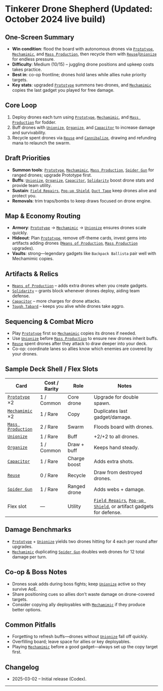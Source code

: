 # Tinkerer Drone Shepherd (Updated: October 2024 live build)

## One-Screen Summary
- **Win condition**: flood the board with autonomous drones via [`Prototype`][card-prototype], [`Mechamimic`][card-mechamimic], and [`Mass Production`][card-mass-production], then recycle them with [`Reuse`][card-reuse]/[`Unionize`][card-unionize] for endless pressure.
- **Difficulty**: Medium (10/15) – juggling drone positions and upkeep costs takes practice.
- **Best in**: co-op frontline; drones hold lanes while allies nuke priority targets.
- **Key stats**: upgraded [`Prototype`][card-prototype] summons two drones, and [`Mechamimic`][card-mechamimic] copies the last gadget you played for free damage.

## Core Loop
1. Deploy drones each turn using [`Prototype`][card-prototype], [`Mechamimic`][card-mechamimic], and [`Mass Production`][card-mass-production] for fodder.
2. Buff drones with [`Unionize`][card-unionize], [`Organize`][card-organize], and [`Capacitor`][card-capacitor] to increase damage and survivability.
3. Recycle spent drones via [`Reuse`][card-reuse] and [`Cannibalize`][card-cannibalize], drawing and refunding mana to relaunch the swarm.

## Draft Priorities
- **Summon tools**: [`Prototype`][card-prototype], [`Mechamimic`][card-mechamimic], [`Mass Production`][card-mass-production], [`Spider Gun`][card-spider-gun] for ranged drones; upgrade Prototype first.
- **Buffs**: [`Unionize`][card-unionize], [`Organize`][card-organize], [`Capacitor`][card-capacitor], [`Solidarity`][card-solidarity] boost drone stats and provide team utility.
- **Sustain**: [`Field Repairs`][card-field-repairs], [`Pop-up Shield`][card-pop-up-shield], [`Duct Tape`][card-duct-tape] keep drones alive and protect you.
- **Removals**: trim traps/bombs to keep draws focused on drone engine.

## Map & Economy Routing
- **Armory**: [`Prototype`][card-prototype] → [`Mechamimic`][card-mechamimic] → [`Unionize`][card-unionize] ensures drones scale quickly.
- **Hideout**: Plan [`Prototype`][card-prototype], remove off-theme cards, invest gems into artifacts adding drones ([`Means of Production`][card-means-of-production], [`Mass Production`][card-mass-production] upgrades).
- **Vaults**: strong—legendary gadgets like `Backpack Ballista` pair well with Mechamimic copies.

## Artifacts & Relics
- [`Means of Production`][card-means-of-production] – adds extra drones when you create gadgets.
- [`Solidarity`][card-solidarity] – grants block whenever drones deploy, aiding team defense.
- [`Capacitor`][card-capacitor] – more charges for drone attacks.
- [`Tough Tabard`][card-tough-tabard] – keeps you alive while drones take aggro.

## Sequencing & Combat Micro
- Play [`Prototype`][card-prototype] first so [`Mechamimic`][card-mechamimic] copies its drones if needed.
- Use [`Unionize`][card-unionize] before [`Mass Production`][card-mass-production] to ensure new drones inherit buffs.
- [`Reuse`][card-reuse] spent drones after they attack to draw deeper into your deck.
- Co-op: coordinate lanes so allies know which enemies are covered by your drones.

## Sample Deck Shell / Flex Slots
| Card | Cost / Rarity | Role | Notes |
| --- | --- | --- | --- |
| [`Prototype`][card-prototype] ×2 | 1 / Common | Core drone | Upgrade for double spawn. |
| [`Mechamimic`][card-mechamimic] ×2 | 1 / Rare | Copy | Duplicates last gadget/damage. |
| [`Mass Production`][card-mass-production] | 2 / Rare | Swarm | Floods board with drones. |
| [`Unionize`][card-unionize] | 1 / Rare | Buff | +2/+2 to all drones. |
| [`Organize`][card-organize] | 1 / Common | Draw + buff | Keeps hand steady. |
| [`Capacitor`][card-capacitor] | 1 / Rare | Charge boost | Adds extra shots. |
| [`Reuse`][card-reuse] | 0 / Rare | Recycle | Draw from destroyed drones. |
| [`Spider Gun`][card-spider-gun] | 1 / Rare | Ranged drone | Adds webs + damage. |
| Flex slot | — | Utility | [`Field Repairs`][card-field-repairs], [`Pop-up Shield`][card-pop-up-shield], or artifact gadgets for defense. |

## Damage Benchmarks
- [`Prototype`][card-prototype] + [`Unionize`][card-unionize] yields two drones hitting for 4 each per round after upgrades.
- [`Mechamimic`][card-mechamimic] duplicating [`Spider Gun`][card-spider-gun] doubles web drones for 12 total damage per turn.

## Co-op & Boss Notes
- Drones soak adds during boss fights; keep [`Unionize`][card-unionize] active so they survive AoE.
- Share positioning cues so allies don’t waste damage on drone-covered targets.
- Consider copying ally deployables with [`Mechamimic`][card-mechamimic] if they produce better options.

## Common Pitfalls
- Forgetting to refresh buffs—drones without [`Unionize`][card-unionize] fall off quickly.
- Overfilling board; leave space for allies or key deployables.
- Playing [`Mechamimic`][card-mechamimic] before a good gadget—always set up the copy target first.

## Changelog
- 2025-03-02 – Initial release (Codex).

---

[card-prototype]: https://hellcard.fandom.com/wiki/Prototype "Prototype | Hellcard Wiki"
[card-mechamimic]: https://hellcard.fandom.com/wiki/Mechamimic "Mechamimic | Hellcard Wiki"
[card-mass-production]: https://hellcard.fandom.com/wiki/Mass_Production "Mass Production | Hellcard Wiki"
[card-reuse]: https://hellcard.fandom.com/wiki/Reuse "Reuse | Hellcard Wiki"
[card-unionize]: https://hellcard.fandom.com/wiki/Unionize "Unionize | Hellcard Wiki"
[card-organize]: https://hellcard.fandom.com/wiki/Organize "Organize | Hellcard Wiki"
[card-capacitor]: https://hellcard.fandom.com/wiki/Capacitor "Capacitor | Hellcard Wiki"
[card-cannibalize]: https://hellcard.fandom.com/wiki/Cannibalize "Cannibalize | Hellcard Wiki"
[card-spider-gun]: https://hellcard.fandom.com/wiki/Spider_Gun "Spider Gun | Hellcard Wiki"
[card-solidarity]: https://hellcard.fandom.com/wiki/Solidarity "Solidarity | Hellcard Wiki"
[card-field-repairs]: https://hellcard.fandom.com/wiki/Field_Repairs "Field Repairs | Hellcard Wiki"
[card-pop-up-shield]: https://hellcard.fandom.com/wiki/Pop-up_Shield "Pop-up Shield | Hellcard Wiki"
[card-duct-tape]: https://hellcard.fandom.com/wiki/Duct_Tape "Duct Tape | Hellcard Wiki"
[card-means-of-production]: https://hellcard.fandom.com/wiki/Means_of_Production "Means of Production | Hellcard Wiki"
[card-tough-tabard]: https://hellcard.fandom.com/wiki/Tough_Tabard "Tough Tabard | Hellcard Wiki"
